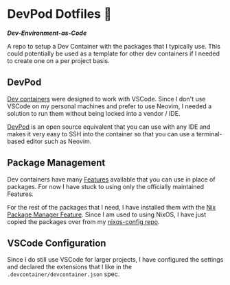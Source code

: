 # DevPod Dotfiles 🐋
_**Dev-Environment-as-Code**_

A repo to setup a Dev Container with the packages that I typically use. This could potentially be used as a template for other dev containers if I needed to create one on a per project basis.

## DevPod
[Dev containers](https://containers.dev/) were designed to work with VSCode. Since I don't use VSCode on my personal machines and prefer to use Neovim, I needed a solution to run them without being locked into a vendor / IDE.

[DevPod](https://devpod.sh/) is an open source equivalent that you can use with any IDE and makes it very easy to SSH into the container so that you can use a terminal-based editor such as Neovim.

## Package Management
Dev containers have many [Features](https://containers.dev/features) available that you can use in place of packages. For now I have stuck to using only the officially maintained Features.

For the rest of the packages that I need, I have installed them with the [Nix Package Manager Feature](https://github.com/devcontainers/features/tree/main/src/nix). Since I am used to using NixOS, I have just copied the packages over from my [nixos-config repo](https://github.com/rmjhynes/nixos-config/blob/main/users/rmjhynes/config/packages.nix).

## VSCode Configuration
Since I do still use VSCode for larger projects, I have configured the settings and declared the extensions that I like in the `.devcontainer/devcontainer.json` spec.
